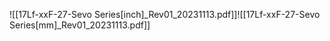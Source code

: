 ![[17Lf-xxF-27-Sevo Series[inch]_Rev01_20231113.pdf]]![[17Lf-xxF-27-Sevo Series[mm]_Rev01_20231113.pdf]]